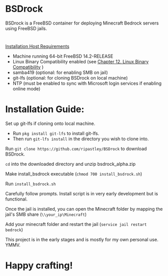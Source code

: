 # BSDrock
BSDrock is a FreeBSD container for deploying Minecraft Bedrock servers using FreeBSD jails.
#

<ins>Installation Host Requirements </ins>
- Machine running 64-bit FreeBSD 14.2-RELEASE
- Linux Binary Compatibility enabled (see [Chapter 12. Linux Binary Compatibility](https://docs.freebsd.org/en/books/handbook/linuxemu/) )
- samba419 (optional: for enabling SMB on jail)
- git-lfs (optional: for cloning BSDrock on local machine)
- NTP (must be enabled to sync with Microsoft login services if enabling online mode)
# Installation Guide:

Set up git-lfs if cloning onto local machine.
- Run `pkg install git-lfs` to install git-lfs.
- Then run `git-lfs install` in the directory you wish to clone into.

Run `git clone https://github.com/ripastley/BSDrock` to download BSDrock.

`cd` into the downloaded directory and unzip bsdrock_alpha.zip

Make install_bsdrock executable (`chmod 700 install_bsdrock.sh`)

Run `install_bsdrock.sh`

Carefully follow prompts. Install script is in very early development but is functional.

Once the jail is installed, you can open the Minecraft folder by mapping the jail's SMB share (`\\your_ip\Minecraft`)

Add your minecraft folder and restart the jail (`service jail restart bedrock`)

This project is in the early stages and is mostly for my own personal use. YMMV.

# Happy crafting!
